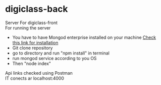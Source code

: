 # digiclass-back

Server For digiclass-front<br/>
For running the server <br/>
<ul>
  <li>You have to have Mongod enterprise installed on your machine <a href="https://www.mongodb.com/lp/download/mongodb-enterprise-developer">Check this link for installation</a></li>
  <li>Git clone repository</li>
  <li>go to directory and run "npm install" in terminal</li>
  <li>run mongod service according to you OS</li>
  <li>Then "node index"</li>
</ul>
Api links checked using Postman<br/>
IT conects ar localhost:4000<br/>

